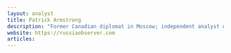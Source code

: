 ```yaml
---
layout: analyst
title: Patrick Armstrong
description: "Former Canadian diplomat in Moscow; independent analyst of Russia–West relations with realist, multipolar perspective."
website: https://russiaobserver.com
articles:
---
```



